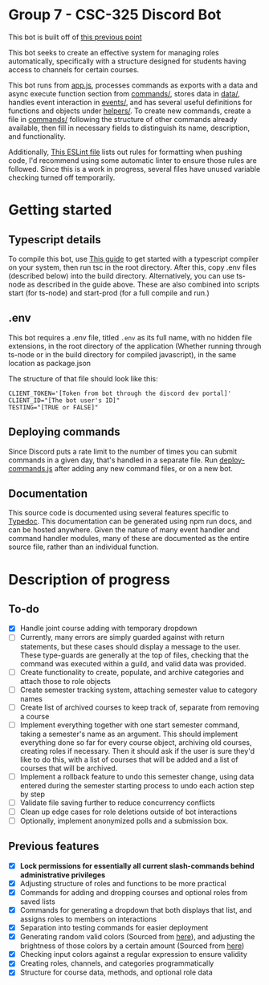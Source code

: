 # Group 7 - CSC-325 Discord Bot
This bot is built off of [this previous point](https://github.com/jarum3/discordBot325-Progress1)

This bot seeks to create an effective system for managing roles automatically, specifically with a structure designed for students having access to channels for certain courses.

This bot runs from [app.js](app.js), processes commands as exports with a data and async execute function section from [commands/](commands/), stores data in [data/](data/), handles event interaction in [events/](events/), and has several useful definitions for functions and objects under [helpers/](helpers/). To create new commands, create a file in [commands/](commands/) following the structure of other commands already available, then fill in necessary fields to distinguish its name, description, and functionality.

Additionally, [This ESLint file](.eslintrc.json) lists out rules for formatting when pushing code, I'd recommend using some automatic linter to ensure those rules are followed. Since this is a work in progress, several files have unused variable checking turned off temporarily.

# Getting started

## Typescript details
To compile this bot, use [This guide](https://www.typescripttutorial.net/typescript-tutorial/setup-typescript/) to get started with a typescript compiler on your system, then run tsc in the root directory. After this, copy .env files (described below) into the build directory. Alternatively, you can use ts-node as described in the guide above. These are also combined into scripts start (for ts-node) and start-prod (for a full compile and run.)

## .env
This bot requires a .env file, titled `.env` as its full name, with no hidden file extensions, in the root directory of the application (Whether running through ts-node or in the build directory for compiled javascript), in the same location as package.json

The structure of  that file should look like this:
```
CLIENT_TOKEN='[Token from bot through the discord dev portal]'
CLIENT_ID="[The bot user's ID]"
TESTING="[TRUE or FALSE]"
```

## Deploying commands
Since Discord puts a rate limit to the number of times you can submit commands in a given day, that's handled in a separate file. 
Run [deploy-commands.js](deploy-commands.ts) after adding any new command files, or on a new bot.

## Documentation
This source code is documented using several features specific to [Typedoc](https://typedoc.org/). This documentation can be generated using npm run docs, and can be hosted anywhere. Given the nature of many event handler and command handler modules, many of these are documented as the entire source file, rather than an individual function.

# Description of progress

## To-do
- [x] Handle joint course adding with temporary dropdown
- [ ] Currently, many errors are simply guarded against with return statements, but these cases should display a message to the user. These type-guards are generally at the top of files, checking that the command was executed within a guild, and valid data was provided.
- [ ] Create functionality to create, populate, and archive categories and attach those to role objects
- [ ] Create semester tracking system, attaching semester value to category names
- [ ] Create list of archived courses to keep track of, separate from removing a course
- [ ] Implement everything together with one start semester command, taking a semester's name as an argument. This should implement everything done so far for every course object, archiving old courses, creating roles if necessary. Then it should ask if the user is sure they'd like to do this, with a list of courses that will be added and a list of courses that will be archived.
- [ ] Implement a rollback feature to undo this semester change, using data entered during the semester starting process to undo each action step by step
- [ ] Validate file saving further to reduce concurrency conflicts
- [ ] Clean up edge cases for role deletions outside of bot interactions
- [ ] Optionally, implement anonymized polls and a submission box.

## Previous features
- [x] **Lock permissions for essentially all current slash-commands behind administrative privileges**
- [x] Adjusting structure of roles and functions to be more practical
- [x] Commands for adding and dropping courses and optional roles from saved lists
- [x] Commands for generating a dropdown that both displays that list, and assigns roles to members on interactions
- [x] Separation into testing commands for easier deployment
- [x] Generating random valid colors (Sourced from [here](https://css-tricks.com/snippets/javascript/random-hex-color/)), and adjusting the brightness of those colors by a certain amount (Sourced from [here](https://stackoverflow.com/questions/5560248/programmatically-lighten-or-darken-a-hex-color-or-rgb-and-blend-colors))
- [x] Checking input colors against a regular expression to ensure validity
- [x] Creating roles, channels, and categories programmatically
- [x] Structure for course data, methods, and optional role data